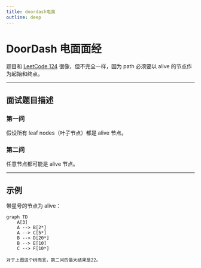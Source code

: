 ```yaml
---
title: doordash电面
outline: deep
---
```


# DoorDash 电面面经

题目和 [LeetCode 124](https://leetcode.com/problems/binary-tree-maximum-path-sum/) 很像，但不完全一样，因为 path 必须要以 alive 的节点作为起始和终点。

---

## 面试题目描述

### 第一问
假设所有 leaf nodes（叶子节点）都是 alive 节点。

### 第二问
任意节点都可能是 alive 节点。

---

## 示例

带星号的节点为 alive：

```mermaid
graph TD
    A[3]
    A --> B[2*]
    A --> C[5*]
    B --> D[20*]
    B --> E[10]
    C --> F[10*]

对于上图这个树而言，第二问的最大结果是22。